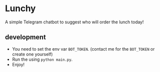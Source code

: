# Lunchy

A simple Telegram chatbot to suggest who will order the lunch today!

## development

* You need to set the env var `BOT_TOKEN`. (contact me for the `BOT_TOKEN` or create one yourself)
* Run the using `python main.py`.
* Enjoy!
